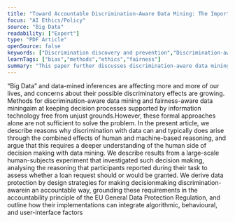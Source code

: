 ```yaml
---
title: "Toward Accountable Discrimination-Aware Data Mining: The Importance of Keeping the Human in the Loop — and under the Looking-Glass"
focus: "AI Ethics/Policy"
source: "Big Data"
readability: ["Expert"]
type: "PDF Article"
openSource: false
keywords: ["Discrimination discovery and prevention","Discrimination-aware and fairness-aware data mining","Accountability","Data protection","Evaluation","User studies"]
learnTags: ["bias","methods","ethics","fairness"]
summary: "This paper further discusses discrimination-aware data mining practices and the role of humans in (semi-) automated decision making to support accountable data processing design strategies that support reflection and avoid unconscious bias. "
---
```

“Big Data” and data-mined inferences are affecting more and more of our lives, and concerns about their possible discriminatory effects are growing. Methods for discrimination-aware data mining and fairness-aware data miningaim at keeping decision processes supported by information technology free from unjust grounds.However, these formal approaches alone are not sufficient to solve the problem. In the present article, we describe reasons why discrimination with data can and typically does arise through the combined effects of human and machine-based reasoning, and argue that this requires a deeper understanding of the human side of decision making with data mining. We describe results from a large-scale human-subjects experiment that investigated such decision making, analysing the reasoning that participants reported during their task to assess whether a loan request should or would be granted. We derive data protection by design strategies for making decisionmaking discrimination-awarein an accountable way, grounding these requirements in the accountability principle of the EU General Data Protection Regulation, and outline how their implementations can integrate algorithmic, behavioural, and user-interface factors
